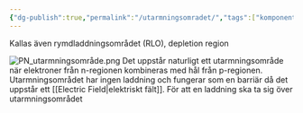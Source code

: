 ```yaml
---
{"dg-publish":true,"permalink":"/utarmningsomradet/","tags":["komponentfysik"]}
---
```



Kallas även rymdladdningsområdet (RLO), depletion region

![PN_utarmningsområde.png](/img/user/images/PN_utarmningsomr%C3%A5de.png)
Det uppstår naturligt ett utarmningsområde när elektroner från n-regionen kombineras med hål från p-regionen. Utarmningsområdet har ingen laddning och fungerar som en barriär då det uppstår ett [[Electric Field\|elektriskt fält]]. För att en laddning ska ta sig över utarmningsområdet 

